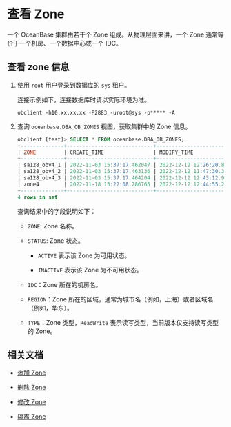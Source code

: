 # 查看 Zone

一个 OceanBase 集群由若干个 Zone 组成。从物理层面来讲，一个 Zone 通常等价于一个机房、一个数据中心或一个 IDC。

## 查看 zone 信息

1. 使用 `root` 用户登录到数据库的 `sys` 租户。

   连接示例如下，连接数据库时请以实际环境为准。

   ```shell
   obclient -h10.xx.xx.xx -P2883 -uroot@sys -p***** -A
   ```

2. 查询 `oceanbase.DBA_OB_ZONES` 视图，获取集群中的 Zone 信息。

   ```sql
   obclient [test]> SELECT * FROM oceanbase.DBA_OB_ZONES;
   +--------------+----------------------------+----------------------------+--------+-------+----------+-----------+
   | ZONE         | CREATE_TIME                | MODIFY_TIME                | STATUS | IDC   | REGION   | TYPE      |
   +--------------+----------------------------+----------------------------+--------+-------+----------+-----------+
   | sa128_obv4_1 | 2022-11-03 15:37:17.462047 | 2022-12-12 12:26:20.825741 | ACTIVE | sa128 | HEYUAN   | ReadWrite |
   | sa128_obv4_2 | 2022-11-03 15:37:17.463136 | 2022-12-12 11:47:30.305683 | ACTIVE | sa128 | HEYUAN   | ReadWrite |
   | sa128_obv4_3 | 2022-11-03 15:37:17.464204 | 2022-12-12 12:43:12.944136 | ACTIVE | sa128 | HEYUAN   | ReadWrite |
   | zone4        | 2022-11-18 15:22:08.286765 | 2022-12-12 12:44:55.210223 | ACTIVE | HZ1   | HANGZHOU | ReadWrite |
   +--------------+----------------------------+----------------------------+--------+-------+----------+-----------+
   4 rows in set
   ```

   查询结果中的字段说明如下：

   * `ZONE`: Zone 名称。

   * `STATUS`: Zone 状态。

     * `ACTIVE` 表示该 Zone 为可用状态。

     * `INACTIVE` 表示该 Zone 为不可用状态。

   * `IDC`：Zone 所在的机房名。

   * `REGION`：Zone 所在的区域，通常为城市名（例如，上海）或者区域名（例如，华东）。

   * `TYPE`：Zone 类型，`ReadWrite` 表示读写类型，当前版本仅支持读写类型的 Zone。

## 相关文档

* [添加 Zone](7.add-a-zone.md)

* [删除 Zone](8.delete-a-zone.md)

* [修改 Zone](9.modify-a-zone.md)

* [隔离 Zone](10.isolation-a-zone.md)
